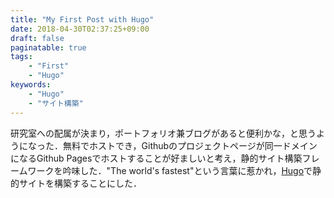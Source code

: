 ```yaml
---
title: "My First Post with Hugo"
date: 2018-04-30T02:37:25+09:00
draft: false
paginatable: true
tags:
    - "First"
    - "Hugo"
keywords:
    - "Hugo"
    - "サイト構築"
---
```


研究室への配属が決まり，ポートフォリオ兼ブログがあると便利かな，と思うようになった．無料でホストでき，Githubのプロジェクトページが同一ドメインになるGithub Pagesでホストすることが好ましいと考え，静的サイト構築フレームワークを吟味した．"The world's fastest"という言葉に惹かれ，[Hugo](https://gohugo.io/)で静的サイトを構築することにした．

<!--more-->
